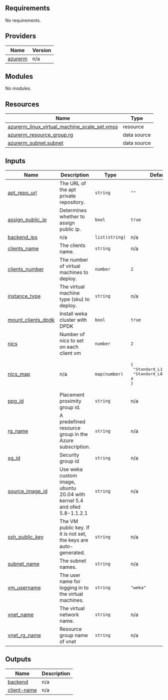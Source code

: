 <!-- BEGIN_TF_DOCS -->
## Requirements

No requirements.

## Providers

| Name | Version |
|------|---------|
| <a name="provider_azurerm"></a> [azurerm](#provider\_azurerm) | n/a |

## Modules

No modules.

## Resources

| Name | Type |
|------|------|
| [azurerm_linux_virtual_machine_scale_set.vmss](https://registry.terraform.io/providers/hashicorp/azurerm/latest/docs/resources/linux_virtual_machine_scale_set) | resource |
| [azurerm_resource_group.rg](https://registry.terraform.io/providers/hashicorp/azurerm/latest/docs/data-sources/resource_group) | data source |
| [azurerm_subnet.subnet](https://registry.terraform.io/providers/hashicorp/azurerm/latest/docs/data-sources/subnet) | data source |

## Inputs

| Name | Description | Type | Default | Required |
|------|-------------|------|---------|:--------:|
| <a name="input_apt_repo_url"></a> [apt\_repo\_url](#input\_apt\_repo\_url) | The URL of the apt private repository. | `string` | `""` | no |
| <a name="input_assign_public_ip"></a> [assign\_public\_ip](#input\_assign\_public\_ip) | Determines whether to assign public ip. | `bool` | `true` | no |
| <a name="input_backend_ips"></a> [backend\_ips](#input\_backend\_ips) | n/a | `list(string)` | n/a | yes |
| <a name="input_clients_name"></a> [clients\_name](#input\_clients\_name) | The clients name. | `string` | n/a | yes |
| <a name="input_clients_number"></a> [clients\_number](#input\_clients\_number) | The number of virtual machines to deploy. | `number` | `2` | no |
| <a name="input_instance_type"></a> [instance\_type](#input\_instance\_type) | The virtual machine type (sku) to deploy. | `string` | n/a | yes |
| <a name="input_mount_clients_dpdk"></a> [mount\_clients\_dpdk](#input\_mount\_clients\_dpdk) | Install weka cluster with DPDK | `bool` | `true` | no |
| <a name="input_nics"></a> [nics](#input\_nics) | Number of nics to set on each client vm | `number` | `2` | no |
| <a name="input_nics_map"></a> [nics\_map](#input\_nics\_map) | n/a | `map(number)` | <pre>{<br>  "Standard_L16s_v3": 8,<br>  "Standard_L8s_v3": 4<br>}</pre> | no |
| <a name="input_ppg_id"></a> [ppg\_id](#input\_ppg\_id) | Placement proximity group id. | `string` | n/a | yes |
| <a name="input_rg_name"></a> [rg\_name](#input\_rg\_name) | A predefined resource group in the Azure subscription. | `string` | n/a | yes |
| <a name="input_sg_id"></a> [sg\_id](#input\_sg\_id) | Security group id | `string` | n/a | yes |
| <a name="input_source_image_id"></a> [source\_image\_id](#input\_source\_image\_id) | Use weka custom image, ubuntu 20.04 with kernel 5.4 and ofed 5.8-1.1.2.1 | `string` | n/a | yes |
| <a name="input_ssh_public_key"></a> [ssh\_public\_key](#input\_ssh\_public\_key) | The VM public key. If it is not set, the keys are auto-generated. | `string` | n/a | yes |
| <a name="input_subnet_name"></a> [subnet\_name](#input\_subnet\_name) | The subnet names. | `string` | n/a | yes |
| <a name="input_vm_username"></a> [vm\_username](#input\_vm\_username) | The user name for logging in to the virtual machines. | `string` | `"weka"` | no |
| <a name="input_vnet_name"></a> [vnet\_name](#input\_vnet\_name) | The virtual network name. | `string` | n/a | yes |
| <a name="input_vnet_rg_name"></a> [vnet\_rg\_name](#input\_vnet\_rg\_name) | Resource group name of vnet | `string` | n/a | yes |

## Outputs

| Name | Description |
|------|-------------|
| <a name="output_backend"></a> [backend](#output\_backend) | n/a |
| <a name="output_client-name"></a> [client-name](#output\_client-name) | n/a |
<!-- END_TF_DOCS -->
